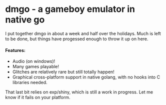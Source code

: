 # dmgo - a gameboy emulator in native go

I put together dmgo in about a week and half over the holidays. Much is left to be done, but things have progessed enough to throw it up on here.

#### Features:
 * Audio (on windows)!
 * Many games playable!
 * Glitches are relatively rare but still totally happen!
 * Graphical cross-platform support in native golang, with no hooks into C libraries needed.
 
That last bit relies on exp/shiny, which is still a work in progress. Let me know if it fails on your platform.
